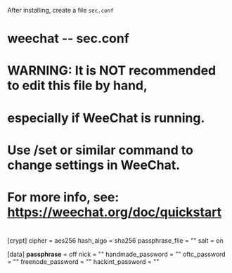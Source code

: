After installing, create a file `sec.conf`

#
# weechat -- sec.conf
#
# WARNING: It is NOT recommended to edit this file by hand,
# especially if WeeChat is running.
#
# Use /set or similar command to change settings in WeeChat.
#
# For more info, see: https://weechat.org/doc/quickstart
#

[crypt]
cipher = aes256
hash_algo = sha256
passphrase_file = ""
salt = on

[data]
__passphrase__ = off
nick = "<nick>"
handmade_password = "<password>"
oftc_password = "<password>"
freenode_password = "<password>"
hackint_password = "<password>"

